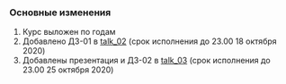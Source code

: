 ### Основные изменения

1. Курс выложен по годам
2. Добавлено ДЗ-01 в [talk_02](https://github.com/kshilin/dawp/tree/master/2020-21/talk_02) (срок исполнения до 23.00 18 октября 2020)
3. Добавлены презентация и ДЗ-02 в [talk_03](https://github.com/kshilin/dawp/tree/master/2020-21/talk_03) (срок исполнения до 23.00 25 октября 2020)
